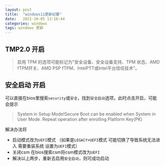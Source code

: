 ```yaml
---
layout: post
title:  "windows11更新纪要"
date:   2021-10-05 13:16:44
categories: windows
tags: windows 更新
---
```


## TMP2.0 开启

> 启用 TPM 的选项可能标记为"安全设备、安全设备支持、TPM 状态、AMD fTPM开关、AMD PSP fTPM、IntelPTT或Intel平台信任技术"。

## 安全启动 开启

可以直接在bios里搜索`security`或`安全`，找到`安全启动`选项，此时点击开启，可能会提示

> System in Setup Mode!Secure Boot can be enabled when System in User Mode. Repeat operation after enrolling Platform Key(PK)

解决办法将

* 启动模式改为`UEFI`模式 （如果是`LEGACY+UEFI`模式 可能切换了导致系统无法进入 需要重装系统 设置为`UEFI`模式）
* 关闭csm 在bios搜索csm将csm模式改为`UEFI`
* 解决以上两步，重新去启用`安全启动`，则可成功启动